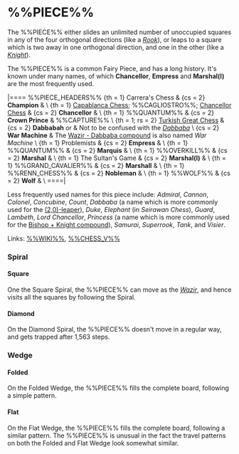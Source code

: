 # %%PIECE%%

The %%PIECE%% either slides an unlimited number of unoccupied
squares in any of the four orthogonal directions (like a 
[*Rook*](rook.html)), or leaps to a square which is two away in
one orthogonal direction, and one in the other (like a
[*Knight*](knight.html)).

The %%PIECE%% is a common Fairy Piece, and has a long history.
It's known under many names, of which **Chancellor**, **Empress**
and **Marshal(l)** are the most frequently used.

|====
%%PIECE_HEADERS%%
  {th = 1}  Carrera's Chess
& {cs = 2}  **Champion**
&           \\
  {th = 1}  [Capablanca Chess](#wiki); %%CAGLIOSTRO%%;
            [Chancellor Chess](#wiki)
& {cs = 2}  **Chancellor**
&           \\
  {th = 1}  %%QUANTUM%%
& {cs = 2}  **Crown Prince**
&           %%CAPTURE%% \\
  {th = 1; rs = 2}
            [Turkish Great Chess](#chess-v:historic.dir/indiangr1.html)
& {cs = 2}  **Dabbabah** or
&           Not to be confused with the [*Dabbaba*](dabbaba.html) \\
  {cs = 2}  **War Machine**
&           The [Wazir - Dabbaba compound](war_machine.html)
            is also named *War Machine* \\
  {th = 1}  Problemists
& {cs = 2}  **Empress**
&           \\
  {th = 1}  %%QUANTUM%%
& {cs = 2}  **Marquis**
&           \\
  {th = 1}  %%OVERKILL%%
& {cs = 2}  **Marshal**
&           \\
  {th = 1}  The Sultan's Game
& {cs = 2}  **Marshal(l)**
&           \\
  {th = 1}  %%GRAND_CAVALIER%%
& {cs = 2}  **Marshall**
&           \\
  {th = 1}  %%RENN_CHESS%%
& {cs = 2}  **Nobleman**
&           \\
  {th = 1}  %%WOLF%%
& {cs = 2}  **Wolf**
&           \\
====|

Less frequently used names for this piece include:
*Admiral*, *Cannon*, *Colonel*, *Concubine*, *Count*,
*Dabbaba* (a name which is more commonly used for the
           [(2,0)-leaper](dabbaba.html)),
*Duke*, *Elephant* (in *Seirawan Chess*), *Guard*,
*Lambeth*, *Lord Chancellor*,
*Princess* (a name which is more commonly used for the
            [Bishop + Knight compound](archbishop.html?piece=princess)),
*Samurai*, *Superrook*, *Tank*, and *Visier*.

Links: [%%WIKI%%](#wiki:Empress_(chess)), [%%CHESS_V%%](#piece:rook-knight)

### Spiral

#### Square

One the Square Spiral, the %%PIECE%% can move as the [*Wazir*](wazir.html),
and hence visits all the squares by following the Spiral.

#### Diamond

On the Diamond Spiral, the %%PIECE%% doesn't move in a regular way, and
gets trapped after 1,563 steps.

### Wedge

#### Folded

On the Folded Wedge, the %%PIECE%% fills the complete board, following
a simple pattern.

#### Flat

On the Flat Wedge, the %%PIECE%% fills the complete board, following
a similar pattern. The %%PIECE%% is unusual in the fact the travel
patterns on both the Folded and Flat Wedge look somewhat similar.
